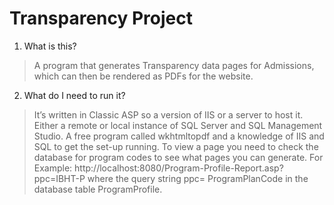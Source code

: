 # Transparency Project

1.	What is this?

> A program that generates Transparency data pages for Admissions, which can then be rendered as PDFs for the website.

2.	What do I need to run it?

> It’s written in Classic ASP so a version of IIS or a server to host it. Either a remote or local instance of SQL Server and SQL Management Studio. A free program called wkhtmltopdf and a knowledge of IIS and SQL to get the set-up running.
> To view a page you need to check the database for program codes to see what pages you can generate. For Example: http://localhost:8080/Program-Profile-Report.asp?ppc=IBHT-P where the query string ppc= ProgramPlanCode in the database table ProgramProfile.